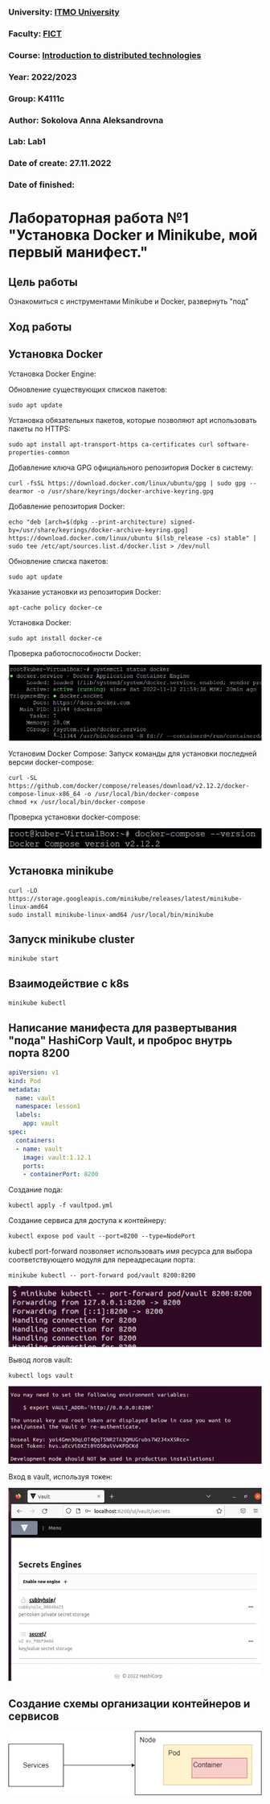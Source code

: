 ### University: [ITMO University](https://itmo.ru/ru/)
### Faculty: [FICT](https://fict.itmo.ru)
### Course: [Introduction to distributed technologies](https://github.com/itmo-ict-faculty/introduction-to-distributed-technologies)
### Year: 2022/2023
### Group: K4111c
### Author: Sokolova Anna Aleksandrovna
### Lab: Lab1
### Date of create: 27.11.2022
### Date of finished: 

# Лабораторная работа №1 "Установка Docker и Minikube, мой первый манифест."
## Цель работы
Ознакомиться с инструментами Minikube и Docker, развернуть "под"
## Ход работы
## Установка Docker
Установка Docker Engine:

Обновление существующих списков пакетов:

```
sudo apt update
```

Установка обязательных пакетов, которые позволяют apt использовать пакеты по HTTPS:

```
sudo apt install apt-transport-https ca-certificates curl software-properties-common
```

Добавление ключа GPG официального репозитория Docker в систему:

```
curl -fsSL https://download.docker.com/linux/ubuntu/gpg | sudo gpg --dearmor -o /usr/share/keyrings/docker-archive-keyring.gpg
```

Добавление репозитория Docker:

```
echo "deb [arch=$(dpkg --print-architecture) signed-by=/usr/share/keyrings/docker-archive-keyring.gpg] https://download.docker.com/linux/ubuntu $(lsb_release -cs) stable" | sudo tee /etc/apt/sources.list.d/docker.list > /dev/null
```

Обновление списка пакетов:

```
sudo apt update
```

Указание установки из репозитория Docker:

```
apt-cache policy docker-ce
```

Установка Docker:

```
sudo apt install docker-ce
```

Проверка работоспособности Docker:

![Image text](https://github.com/AnyaSok/2022_2023-introduction_to_distributed_technologies-k4111c-sokolova_a_a/blob/a61d9a6e8a096cc3a47916de72732467d62fb78a/lab1/images/status_docker.jpg)

Установим Docker Compose:
Запуск команды для установки последней версии docker-compose:
```
curl -SL https://github.com/docker/compose/releases/download/v2.12.2/docker-compose-linux-x86_64 -o /usr/local/bin/docker-compose
chmod +x /usr/local/bin/docker-compose
```
Проверка установки docker-compose:

![Image text](https://github.com/AnyaSok/2022_2023-introduction_to_distributed_technologies-k4111c-sokolova_a_a/blob/0708cf9e31d9066411591e32a940dc3f7475f15b/lab1/images/docker-compose.jpg)

## Установка  minikube 
```
curl -LO https://storage.googleapis.com/minikube/releases/latest/minikube-linux-amd64
sudo install minikube-linux-amd64 /usr/local/bin/minikube
```

## Запуск minikube cluster
```
minikube start
```

## Взаимодействие с k8s
```
minikube kubectl
```

## Написание манифеста для развертывания "пода" HashiCorp Vault, и проброс внутрь порта 8200
```yaml
apiVersion: v1
kind: Pod
metadata: 
  name: vault
  namespace: lesson1
  labels: 
    app: vault
spec:
  containers:
  - name: vault
    image: vault:1.12.1
    ports:
    - containerPort: 8200
```

Создание пода:
```
kubectl apply -f vaultpod.yml
```
Создание сервиса для доступа к контейнеру:
```
kubectl expose pod vault --port=8200 --type=NodePort
```
kubectl port-forward позволяет использовать имя ресурса для выбора соответствующего модуля для переадресации порта:
```
minikube kubectl -- port-forward pod/vault 8200:8200
```

![Image text](https://github.com/AnyaSok/2022_2023-introduction_to_distributed_technologies-k4111c-sokolova_a_a/blob/0708cf9e31d9066411591e32a940dc3f7475f15b/lab1/images/port-forward.jpg)

Вывод логов vault:
```
kubectl logs vault
```

![Image text](https://github.com/AnyaSok/2022_2023-introduction_to_distributed_technologies-k4111c-sokolova_a_a/blob/0708cf9e31d9066411591e32a940dc3f7475f15b/lab1/images/token.jpg)

Вход в vault, используя токен:

![Image text](https://github.com/AnyaSok/2022_2023-introduction_to_distributed_technologies-k4111c-sokolova_a_a/blob/0708cf9e31d9066411591e32a940dc3f7475f15b/lab1/images/vault.jpg)

## Создание схемы организации контейнеров и сервисов
![Image text](https://github.com/AnyaSok/2022_2023-introduction_to_distributed_technologies-k4111c-sokolova_a_a/blob/0708cf9e31d9066411591e32a940dc3f7475f15b/lab1/images/diagram.png)



